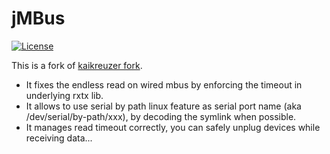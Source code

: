 # jMBus

[![License](https://img.shields.io/badge/License-MPL%202.0-brightgreen.svg)](http://mozilla.org/MPL/2.0/)

This is a fork of [kaikreuzer fork](https://github.com/kaikreuzer/jmbus).

- It fixes the endless read on wired mbus by enforcing the timeout in underlying rxtx lib.
- It allows to use serial by path linux feature as serial port name (aka /dev/serial/by-path/xxx), by decoding the symlink when possible.
- It manages read timeout correctly, you can safely unplug devices while receiving data...




